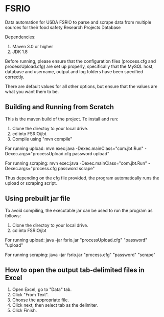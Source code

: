 # FSRIO
Data automation for USDA FSRIO to parse and scrape data from multiple sources for their food safety Research Projects Database

Dependencies:  
1. Maven 3.0 or higher  
2. JDK 1.8  

Before running, please ensure that the configuration files (process.cfg and processUpload.cfg) are set up properly, specifically that the MySQL host, database and username, output and log folders have been specified correctly.  

There are default values for all other options, but ensure that the values are what you want them to be.  

## Building and Running from Scratch

This is the maven build of the project. To install and run:

1. Clone the directoy to your  local drive.
2. cd into FSRIO/jbt
3. Compile using "mvn compile"



For running upload:
	mvn exec:java -Dexec.mainClass="com.jbt.Run" -Dexec.args="processUpload.cfg password upload"

For running scraping: 
 	mvn exec:java -Dexec.mainClass="com.jbt.Run" -Dexec.args="process.cfg password scrape"

Thus depending on the cfg file provided, the program automatically runs the upload or scraping script.


## Using prebuilt jar file

To avoid compiling, the executable jar can be used to run the program as follows:  
1. Clone the directoy to your  local drive.  
2. cd into FSRIO/jbt  


For running upload:
	java -jar fsrio.jar "processUpload.cfg" "password" "upload"

For running scraping: 
 	java -jar fsrio.jar "process.cfg" "password" "scrape"

## How to open the output tab-delimited files in Excel  
1. Open Excel, go to "Data" tab.  
2. Click "From Text".  
3. Choose the appropriate file.  
4. Click next, then select tab as the delimiter.
5. Click Finish.
